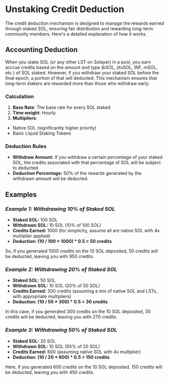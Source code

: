 # Unstaking Credit Deduction

The credit deduction mechanism is designed to manage the rewards earned through staked SOL, ensuring fair distribution and rewarding long-term community members. Here's a detailed explanation of how it works.

## Accounting Deduction

When you stake SOL (or any other LST on Solayer) in a pool, you earn accrue credits based on the amount and type (bSOL, jitoSOL, INF, mSOL, etc.) of SOL staked. However, if you withdraw your staked SOL before the final epoch, a portion of that will deducted. This mechanism ensures that long-term stakers are rewarded more than those who withdraw early.

### Calculation

1. **Base Rate**: The base rate for every SOL staked&#x20;
2. **Time weight**: Hourly&#x20;
3. **Multipliers**:

* Native SOL (significantly higher priority)
* Basic Liquid Staking Tokens

### Deduction Rules

* **Withdraw Amount:** If you withdraw a certain percentage of your staked SOL, the credits associated with that percentage of SOL will be subject to deducted.
* **Deduction Percentage:** 50% of the rewards generated by the withdrawn amount will be deducted.

## Examples

### _**Example 1: Withdrawing 10% of Staked SOL**_

* **Staked SOL:** 100 SOL
* **Withdrawn SOL:** 10 SOL (10% of 100 SOL)
* **Credits Earned:** 1000  (for simplicity, assume all are native SOL with 4x multiplier applied)
* **Deduction: (10 / 100 \* 1000) \* 0.5 = 50 credits**

So, if you generated 1000 credits on the 10 SOL deposited, 50 credits will be deducted, leaving you with 950 credits.

### _**Example 2: Withdrawing 20% of Staked SOL**_

* **Staked SOL:** 50 SOL
* **Withdrawn SOL:** 10 SOL (20% of 50 SOL)
* **Credits Earned:** 300 credits (assuming a mix of native SOL and LSTs, with appropriate multipliers)
* **Deduction: (10 / 50 \* 300) \* 0.5 = 30 credits**

In this case, if you generated 300 credits on the 10 SOL deposited, 30 credits will be deducted, leaving you with 270 credits.

### _**Example 3: Withdrawing 50% of Staked SOL**_

* **Staked SOL:** 20 SOL
* **Withdrawn SOL:** 10 SOL (50% of 20 SOL)
* **Credits Earned:** 600 (assuming native SOL with 4x multiplier)
* **Deduction: (10 / 20 \* 600) \* 0.5 = 150 credits**

Here, if you generated 600 credits on the 10 SOL deposited, 150 credits will be deducted, leaving you with 450 credits.
